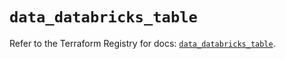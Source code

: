 # `data_databricks_table`

Refer to the Terraform Registry for docs: [`data_databricks_table`](https://registry.terraform.io/providers/databricks/databricks/1.72.0/docs/data-sources/table).
